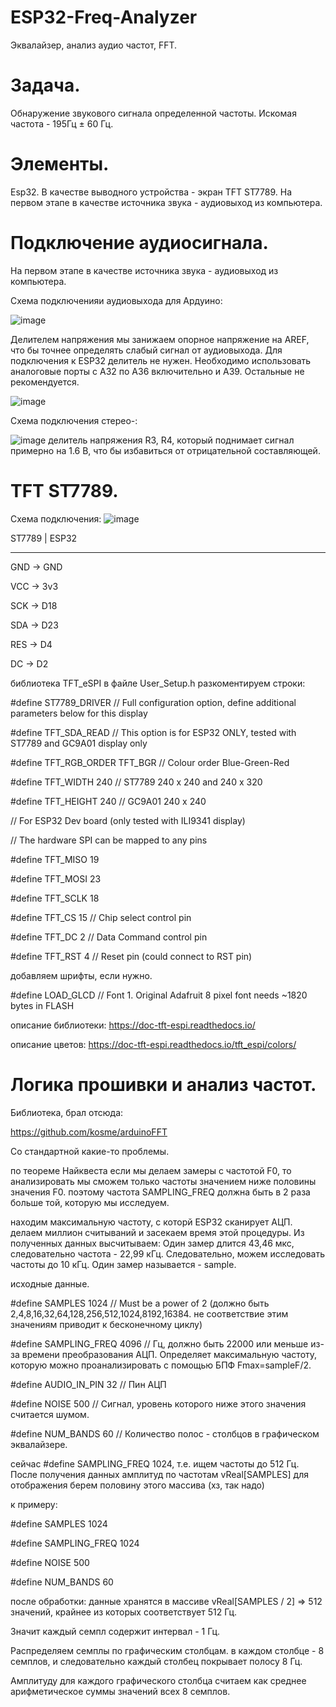 # ESP32-Freq-Analyzer
Эквалайзер, анализ аудио частот, FFT. 

# Задача. 
Обнаружение звукового сигнала определенной частоты.
Искомая частота - 195Гц ± 60 Гц.

# Элементы.
Esp32. В качестве выводного устройства - экран TFT ST7789. На первом этапе в качестве источника звука - аудиовыход из компьютера.

# Подключение аудиосигнала.
На первом этапе в качестве источника звука - аудиовыход из компьютера.

Схема подключенияи аудиовыхода для Ардуино:

![image](https://github.com/user-attachments/assets/6a77b3cf-2e2b-44ce-a04e-f3010b631f6a)

Делителем напряжения мы занижаем опорное напряжение на AREF, что бы точнее определять слабый сигнал от аудиовыхода.
Для подключения к ESP32 делитель не нужен. Необходимо использовать аналоговые порты с А32 по А36 включительно и А39.
Остальные не рекомендуется.

![image](https://github.com/user-attachments/assets/9f01eaf7-77e4-4b83-86a0-c8fa683a0b3d)


Схема подключения стерео-:

![image](https://github.com/user-attachments/assets/0aacb35c-e47b-49b2-8987-d4720001a08c)
делитель напряжения R3, R4, который поднимает сигнал примерно на 1.6 В, что бы избавиться от отрицательной составляющей.


# TFT ST7789.
Схема подключения:
![image](https://github.com/user-attachments/assets/24ae4ebc-824d-4910-a259-f82b38bc41ee)

ST7789 | ESP32

----------

GND   ->  GND

VCC   ->  3v3

SCK   ->  D18

SDA   ->  D23

RES   ->  D4

DC    ->  D2

библиотека TFT_eSPI
в файле User_Setup.h разкоментируем строки:

#define ST7789_DRIVER          // Full configuration option, define additional parameters below for this display

#define TFT_SDA_READ           // This option is for ESP32 ONLY, tested with ST7789 and GC9A01 display only

#define TFT_RGB_ORDER TFT_BGR  // Colour order Blue-Green-Red

#define TFT_WIDTH  240         // ST7789 240 x 240 and 240 x 320

#define TFT_HEIGHT 240         // GC9A01 240 x 240

// For ESP32 Dev board (only tested with ILI9341 display)

// The hardware SPI can be mapped to any pins

#define TFT_MISO 19

#define TFT_MOSI 23

#define TFT_SCLK 18

#define TFT_CS   15  // Chip select control pin

#define TFT_DC    2  // Data Command control pin

#define TFT_RST   4  // Reset pin (could connect to RST pin)

добавляем шрифты, если нужно.

#define LOAD_GLCD   // Font 1. Original Adafruit 8 pixel font needs ~1820 bytes in FLASH

описание библиотеки: https://doc-tft-espi.readthedocs.io/

описание цветов: https://doc-tft-espi.readthedocs.io/tft_espi/colors/



# Логика прошивки и анализ частот.

Библиотека, брал отсюда:

https://github.com/kosme/arduinoFFT



Со стандартной какие-то проблемы.

по теореме Найквеста если мы делаем замеры с частотой F0, то анализировать мы сможем только частоты значением ниже половины значения F0.
поэтому частота SAMPLING_FREQ должна быть в 2 раза больше той, которую мы исследуем.

находим максимальную частоту, с которй ESP32 сканирует АЦП. делаем миллион считываний и засекаем время этой процедуры. Из полученных данных высчитываем: 
Один замер длится 43,46 мкс, следовательно частота - 22,99 кГц. Следовательно, можем исследовать частоты до 10 кГц.
Один замер называется - sample.



исходные данные.

#define SAMPLES         1024         // Must be a power of 2 (должно быть 2,4,8,16,32,64,128,256,512,1024,8192,16384. не соответствие этим значениям приводит к бесконечному циклу)

#define SAMPLING_FREQ   4096         // Гц, должно быть 22000 или меньше из-за времени преобразования АЦП. Определяет максимальную частоту, которую можно проанализировать с помощью БПФ Fmax=sampleF/2.

#define AUDIO_IN_PIN    32           // Пин АЦП

#define NOISE           500          // Сигнал, уровень которого ниже этого значения считается шумом.

#define NUM_BANDS       60           // Количество полос - столбцов в графическом эквалайзере.

сейчас #define SAMPLING_FREQ   1024, т.е. ищем частоты до 512 Гц. После получения данных амплитуд по частотам vReal[SAMPLES] для отображения берем половину этого массива (хз, так надо)



к примеру:

#define SAMPLES         1024   

#define SAMPLING_FREQ   1024      

#define NOISE           500      

#define NUM_BANDS       60

после обработки: данные хранятся в массиве vReal[SAMPLES / 2] => 512 значений, крайнее из которых соответствует 512 Гц.

Значит каждый семпл содержит интервал - 1 Гц.

Распределяем семплы по графическим столбцам. в каждом столбце - 8 семплов, и следовательно каждый столбец покрывает полосу 8 Гц.

Амплитуду для каждого графического столбца считаем как среднее арифметическое суммы значений всех 8 семплов.

